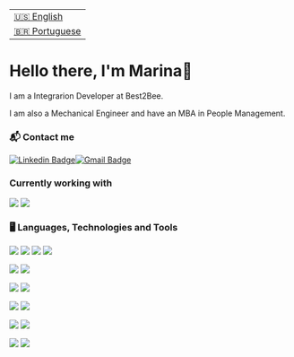 <table>
  <tr>
    <td>
      <a href="README.md" disabled>🇺🇸 English</a>
    </td>
  </tr>
  <tr>
    <td>
      <a href="readme_pt-br.md">🇧🇷 Portuguese</a>
    </td>
   </tr>
</table>


# Hello there, I'm Marina👋

I am a Integrarion Developer at Best2Bee.

I am also a Mechanical Engineer and have an MBA in People Management.

### 📬 Contact me

[![Linkedin Badge](https://img.shields.io/badge/-LinkedIn-blue?style=for-the-badge&logo=Linkedin&logoColor=white&link=https://https://www.linkedin.com/in/marina-pereira-cardozo/)](https://www.linkedin.com/in/marina-pereira-cardozo/)[![Gmail Badge](https://img.shields.io/badge/-Gmail-c14438?style=for-the-badge&logo=Gmail&logoColor=white&link=mailto:cardozo.marina.p@gmail.com)](mailto:cardozo.marina.p@gmail.com)

### Currently working with

![](https://img.shields.io/badge/Node.js-339933?style=for-the-badge&logo=nodedotjs&logoColor=white)	
![](https://img.shields.io/badge/Prisma-3982CE?style=for-the-badge&logo=Prisma&logoColor=white)	

### 🖥 Languages, Technologies and Tools

![](https://img.shields.io/badge/Java-ED8B00?style=for-the-badge&logo=java&logoColor=white)
![](https://img.shields.io/badge/JavaScript-323330?style=for-the-badge&logo=javascript&logoColor=F7DF1E)
![](https://img.shields.io/badge/HTML5-E34F26?style=for-the-badge&logo=html5&logoColor=white)
![](https://img.shields.io/badge/CSS3-1572B6?style=for-the-badge&logo=css3&logoColor=white)

![](https://img.shields.io/badge/Spring_Boot-F2F4F9?style=for-the-badge&logo=spring-boot)
![](https://img.shields.io/badge/Quarkus-4795EB?style=for-the-badge&logo=quarkus&logoColor=FF0049)

![](https://img.shields.io/badge/React-20232A?style=for-the-badge&logo=react&logoColor=61DAFB)
![](https://img.shields.io/badge/React_Native-20232A?style=for-the-badge&logo=react&logoColor=61DAFB)

![](https://img.shields.io/badge/PostgreSQL-316192?style=for-the-badge&logo=postgresql&logoColor=white)
![](https://img.shields.io/badge/MySQL-005C84?style=for-the-badge&logo=mysql&logoColor=white)

![](https://img.shields.io/badge/Insomnia-5849be?style=for-the-badge&logo=Insomnia&logoColor=white)
![](https://img.shields.io/badge/Postman-FF6C37?style=for-the-badge&logo=Postman&logoColor=white)

![](https://img.shields.io/badge/GitHub-100000?style=for-the-badge&logo=github&logoColor=white)
![](https://img.shields.io/badge/Apache_Kafka-231F20?style=for-the-badge&logo=apache-kafka&logoColor=white)


